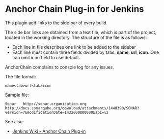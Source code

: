 # Anchor Chain Plug-in for Jenkins

This plugin add links to the side bar of every build.

The side bar links are obtained from a text file, which is part of the project, located in the  working directory. The structure of the file is as follows:

- Each line in file describes one link to be added to the sidebar
- Each line must contain three fields divided by tabs: __name__, __url__, __icon__. One can omit icon field to use default.

AnchorChain complains to console log for any issues.

The file format: 

	name<tab>url<tab>icon

Sample file:

	Sonar	http://sonar.organisation.org	http://docs.sonarqube.org/download/attachments/1448390/SONAR?version=7&modificationDate=1432060800000&api=v2

	
See also:

- [Jenkins Wiki - Anchor Chain Plug-in](https://wiki.jenkins-ci.org/display/JENKINS/AnchorChain+plugin)
